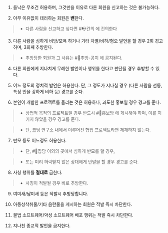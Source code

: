 1. 들낙은 무조건 허용하며, 그것만을 이유로 다른 회원을 신고하는 것은 불가능하다.

2. 아무 이유없이 테러하는 회원은 **밴**한다.

> - 다른 사람을 신고하고 싶다면 #📭건의 에 건의한다

3. 다른 사람을 심하게 비방/모욕 하거나 기타 차별/비하/혐오 발언을 할 경우 2회 경고하며, 3회째 추방한다.

> - 추방당한 회원과 그 사유는 #📌추방-공지 에 공지된다.

4. 다른 회원에게 지나치게 무례한 발언이나 행위를 한다고 판단될 경우 추방할 수 있다.

5. 어느 정도의 정치적 발언은 허용한다. 단, 그 정도가 지나칠 경우 (다른 사람을 선동, 특정 인물 강하게 비하 등) 경고를 준다.

6. 본인이 개발한 프로젝트를 올리는 것은 허용하나, 과도한 홍보일 경우 경고를 준다.

> - 상업적 목적의 프로젝트일 경우 반드시 #📡홍보방 에 게시해야 하며, 이를 지키지 않았을 경우 경고를 준다.

> - 단, 코딩 연구소 내에서 이루어진 협업 프로젝트라면 제재하지 않는다.

7. 반모 등도 어느정도 허용한다.

> - 단, #💬잡담 이외의 곳에서 심하게 반모를 할 경우,

> - 또는 미리 허락받지 않은 상대에게 반말을 할 경우 경고를 준다.

8. 사칭 행위를 **절대로** 금한다.

>+ 사칭이 적발될 경우 바로 추방한다.

9. 여미새/남미새 등은 적발시 추방당합니다.

10. 아동성착취물/기타 음란물을 게시하는 회원은 적발 즉시 차단한다.

11. 불법 소프트웨어/악성 소프트웨어 배포 행위는 적발 즉시 차단한다.

12. 지나친 종교적 발언을 금지한다.
